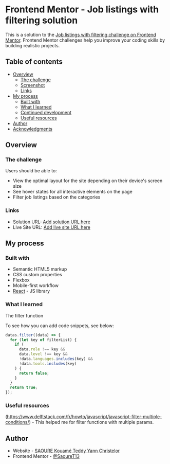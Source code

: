 # Frontend Mentor - Job listings with filtering solution

This is a solution to the [Job listings with filtering challenge on Frontend Mentor](https://www.frontendmentor.io/challenges/job-listings-with-filtering-ivstIPCt). Frontend Mentor challenges help you improve your coding skills by building realistic projects.

## Table of contents

- [Overview](#overview)
  - [The challenge](#the-challenge)
  - [Screenshot](#screenshot)
  - [Links](#links)
- [My process](#my-process)
  - [Built with](#built-with)
  - [What I learned](#what-i-learned)
  - [Continued development](#continued-development)
  - [Useful resources](#useful-resources)
- [Author](#author)
- [Acknowledgments](#acknowledgments)

## Overview

### The challenge

Users should be able to:

- View the optimal layout for the site depending on their device's screen size
- See hover states for all interactive elements on the page
- Filter job listings based on the categories


### Links

- Solution URL: [Add solution URL here](https://your-solution-url.com)
- Live Site URL: [Add live site URL here](https://your-live-site-url.com)

## My process

### Built with

- Semantic HTML5 markup
- CSS custom properties
- Flexbox
- Mobile-first workflow
- [React](https://reactjs.org/) - JS library

### What I learned

The filter function

To see how you can add code snippets, see below:

```js
datas.filter((data) => {
  for (let key of filterList) {
    if (
      data.role !== key &&
      data.level !== key &&
      !data.languages.includes(key) &&
      !data.tools.includes(key)
    ) {
      return false;
    }
  }
  return true;
});
```

### Useful resources

(https://www.delftstack.com/fr/howto/javascript/javascript-filter-multiple-conditions/) - This helped me for filter functions with multiple params.


## Author

- Website - [SAOURE Kouamé Teddy Yann Christelor](https://saouret13.github.io/Static-job-listing-masters/)
- Frontend Mentor - [@SaoureT13](https://www.frontendmentor.io/profile/SaoureT13)
